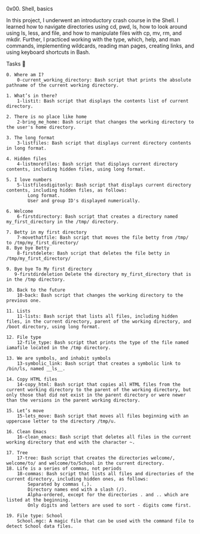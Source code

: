 0x00. Shell, basics

In this project, I underwent an introductory crash course in the Shell. I learned how to navigate directories using cd, pwd, ls, how to look around using ls, less, and file, and how to manipulate files with cp, mv, rm, and mkdir. Further, I practiced working with the type, which, help, and man commands, implementing wildcards, reading man pages, creating links, and using keyboard shortcuts in Bash.

Tasks 📃

    0. Where am I?
        0-current_working_directory: Bash script that prints the absolute pathname of the current working directory.

    1. What’s in there?
        1-listit: Bash script that displays the contents list of current directory.

    2. There is no place like home
        2-bring_me_home: Bash script that changes the working directory to the user's home directory.

    3. The long format
        3-listfiles: Bash script that displays current directory contents in long format.

    4. Hidden files
        4-listmorefiles: Bash script that displays current directory contents, including hidden files, using long format.

    5. I love numbers
        5-listfilesdigitonly: Bash script that displays current directory contents, including hidden files, as follows:
            Long format.
            User and group ID's displayed numerically.

    6. Welcome
        6-firstdirectory: Bash script that creates a directory named my_first_directory in the /tmp/ directory.

    7. Betty in my first directory 
        7-movethatfile: Bash script that moves the file betty from /tmp/ to /tmp/my_first_directory/
    8. Bye bye Betty
        8-firstdelete: Bash script that deletes the file betty in /tmp/my_first_directory/

    9. Bye bye To My first directory 
       9-firstdirdeletion Delete the directory my_first_directory that is in the /tmp directory.

    10. Back to the future
        10-back: Bash script that changes the working directory to the previous one.

    11. Lists
        11-lists: Bash script that lists all files, including hidden files, in the current directory, parent of the working directory, and /boot directory, using long format.

    12. File type
        12-file_type: Bash script that prints the type of the file named iamafile located in the /tmp directory.

    13. We are symbols, and inhabit symbols
        13-symbolic_link: Bash script that creates a symbolic link to /bin/ls, named __ls__.

    14. Copy HTML files
        14-copy_html: Bash script that copies all HTML files from the current working directory to the parent of the working directory, but only those that did not exist in the parent directory or were newer than the versions in the parent working directory.

    15. Let’s move
        15-lets_move: Bash script that moves all files beginning with an uppercase letter to the directory /tmp/u.

    16. Clean Emacs
        16-clean_emacs: Bash script that deletes all files in the current working directory that end with the character ~.

    17. Tree
        17-tree: Bash script that creates the directories welcome/, welcome/to/ and welcome/to/School in the current directory.
    18. Life is a series of commas, not periods
        18-commas: Bash script that lists all files and directories of the current directory, including hidden ones, as follows:
            Separated by commas (,).
            Directory names end with a slash (/).
            Alpha-ordered, except for the directories . and .. which are listed at the beginning.
            Only digits and letters are used to sort - digits come first.

    19. File type: School
        School.mgc: A magic file that can be used with the command file to detect School data files.
